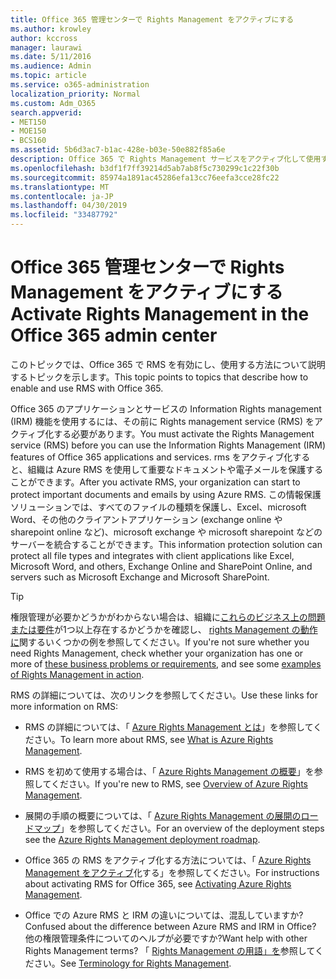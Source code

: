 ```yaml
---
title: Office 365 管理センターで Rights Management をアクティブにする
ms.author: krowley
author: kccross
manager: laurawi
ms.date: 5/11/2016
ms.audience: Admin
ms.topic: article
ms.service: o365-administration
localization_priority: Normal
ms.custom: Adm_O365
search.appverid:
- MET150
- MOE150
- BCS160
ms.assetid: 5b6d3ac7-b1ac-428e-b03e-50e882f85a6e
description: Office 365 で Rights Management サービスをアクティブ化して使用する方法について説明するトピックへのリンクを示します。
ms.openlocfilehash: b3df1f7ff39214d5ab7ab8f5c730299c1c22f30b
ms.sourcegitcommit: 85974a1891ac45286efa13cc76eefa3cce28fc22
ms.translationtype: MT
ms.contentlocale: ja-JP
ms.lasthandoff: 04/30/2019
ms.locfileid: "33487792"
---
```

# <a name="activate-rights-management-in-the-office-365-admin-center"></a><span data-ttu-id="cb615-103">Office 365 管理センターで Rights Management をアクティブにする</span><span class="sxs-lookup"><span data-stu-id="cb615-103">Activate Rights Management in the Office 365 admin center</span></span>

<span data-ttu-id="cb615-104">このトピックでは、Office 365 で RMS を有効にし、使用する方法について説明するトピックを示します。</span><span class="sxs-lookup"><span data-stu-id="cb615-104">This topic points to topics that describe how to enable and use RMS with Office 365.</span></span>
  
<span data-ttu-id="cb615-105">Office 365 のアプリケーションとサービスの Information Rights management (IRM) 機能を使用するには、その前に Rights management service (RMS) をアクティブ化する必要があります。</span><span class="sxs-lookup"><span data-stu-id="cb615-105">You must activate the Rights Management service (RMS) before you can use the Information Rights Management (IRM) features of Office 365 applications and services.</span></span> <span data-ttu-id="cb615-106">rms をアクティブ化すると、組織は Azure RMS を使用して重要なドキュメントや電子メールを保護することができます。</span><span class="sxs-lookup"><span data-stu-id="cb615-106">After you activate RMS, your organization can start to protect important documents and emails by using Azure RMS.</span></span> <span data-ttu-id="cb615-107">この情報保護ソリューションでは、すべてのファイルの種類を保護し、Excel、microsoft Word、その他のクライアントアプリケーション (exchange online や sharepoint online など)、microsoft exchange や microsoft sharepoint などのサーバーを統合することができます。</span><span class="sxs-lookup"><span data-stu-id="cb615-107">This information protection solution can protect all file types and integrates with client applications like Excel, Microsoft Word, and others, Exchange Online and SharePoint Online, and servers such as Microsoft Exchange and Microsoft SharePoint.</span></span>
  
> [!TIP]
> <span data-ttu-id="cb615-108">権限管理が必要かどうかがわからない場合は、組織に[これらのビジネス上の問題または要件](https://docs.microsoft.com/rights-management/understand-explore/azure-rms-problems-it-solves)が1つ以上存在するかどうかを確認し、 [rights Management の動作に](https://docs.microsoft.com/rights-management/understand-explore/what-admins-users-see)関するいくつかの例を参照してください。</span><span class="sxs-lookup"><span data-stu-id="cb615-108">If you're not sure whether you need Rights Management, check whether your organization has one or more of [these business problems or requirements](https://docs.microsoft.com/rights-management/understand-explore/azure-rms-problems-it-solves), and see some [examples of Rights Management in action](https://docs.microsoft.com/rights-management/understand-explore/what-admins-users-see).</span></span> 
  
<span data-ttu-id="cb615-109">RMS の詳細については、次のリンクを参照してください。</span><span class="sxs-lookup"><span data-stu-id="cb615-109">Use these links for more information on RMS:</span></span>
  
- <span data-ttu-id="cb615-110">RMS の詳細については、「 [Azure Rights Management とは](https://docs.microsoft.com/rights-management/understand-explore/what-is-azure-rms)」を参照してください。</span><span class="sxs-lookup"><span data-stu-id="cb615-110">To learn more about RMS, see [What is Azure Rights Management](https://docs.microsoft.com/rights-management/understand-explore/what-is-azure-rms).</span></span>
    
- <span data-ttu-id="cb615-111">RMS を初めて使用する場合は、「 [Azure Rights Management の概要](https://docs.microsoft.com/rights-management/understand-explore/azure-rights-management)」を参照してください。</span><span class="sxs-lookup"><span data-stu-id="cb615-111">If you're new to RMS, see [Overview of Azure Rights Management](https://docs.microsoft.com/rights-management/understand-explore/azure-rights-management).</span></span>
    
- <span data-ttu-id="cb615-112">展開の手順の概要については、「 [Azure Rights Management の展開のロードマップ](https://docs.microsoft.com/rights-management/plan-design/deployment-roadmap)」を参照してください。</span><span class="sxs-lookup"><span data-stu-id="cb615-112">For an overview of the deployment steps see the [Azure Rights Management deployment roadmap](https://docs.microsoft.com/rights-management/plan-design/deployment-roadmap).</span></span>
    
- <span data-ttu-id="cb615-113">Office 365 の RMS をアクティブ化する方法については、「 [Azure Rights Management をアクティブ](https://technet.microsoft.com/library/jj658941.aspx)化する」を参照してください。</span><span class="sxs-lookup"><span data-stu-id="cb615-113">For instructions about activating RMS for Office 365, see [Activating Azure Rights Management](https://technet.microsoft.com/library/jj658941.aspx).</span></span>
    
- <span data-ttu-id="cb615-114">Office での Azure RMS と IRM の違いについては、混乱していますか?</span><span class="sxs-lookup"><span data-stu-id="cb615-114">Confused about the difference between Azure RMS and IRM in Office?</span></span> <span data-ttu-id="cb615-115">他の権限管理条件についてのヘルプが必要ですか?</span><span class="sxs-lookup"><span data-stu-id="cb615-115">Want help with other Rights Management terms?</span></span> <span data-ttu-id="cb615-116">「 [Rights Management の用語」を](https://technet.microsoft.com/library/dn595132.aspx)参照してください。</span><span class="sxs-lookup"><span data-stu-id="cb615-116">See [Terminology for Rights Management](https://technet.microsoft.com/library/dn595132.aspx).</span></span>
    

